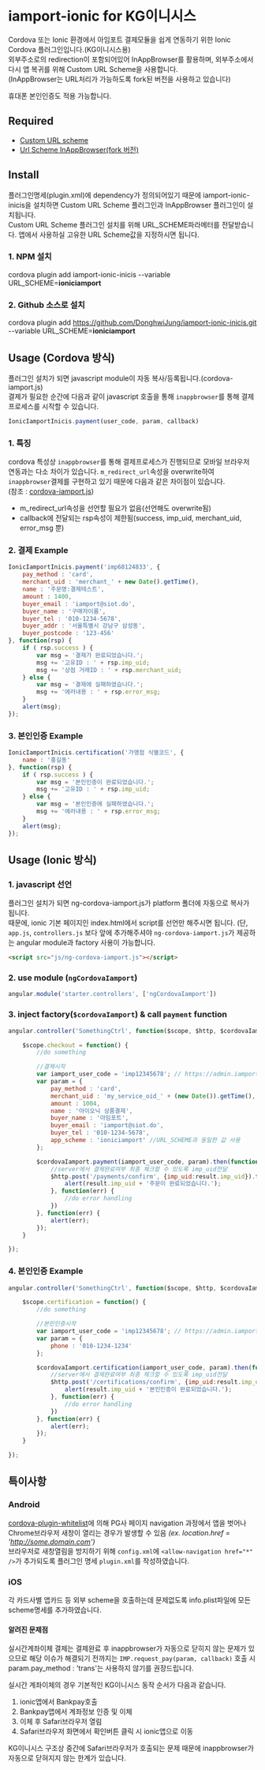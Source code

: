 # iamport-ionic for KG이니시스
Cordova 또는 Ionic 환경에서 아임포트 결제모듈을 쉽게 연동하기 위한 Ionic Cordova 플러그인입니다.(KG이니시스용)  
외부주소로의 redirection이 포함되어있어 InAppBrowser를 활용하며, 외부주소에서 다시 앱 복귀를 위해 Custom URL Scheme을 사용합니다.  
(InAppBrowser는 URL처리가 가능하도록 fork된 버전을 사용하고 있습니다)  

휴대폰 본인인증도 적용 가능합니다.   

## Required

- [Custom URL scheme](https://github.com/EddyVerbruggen/Custom-URL-scheme)
- [Url Scheme InAppBrowser(fork 버전)](https://github.com/iamport/cordova-plugin-inappbrowser)

## Install

플러그인명세(plugin.xml)에 dependency가 정의되어있기 때문에 iamport-ionic-inicis을 설치하면 Custom URL Scheme 플러그인과 InAppBrowser 플러그인이 설치됩니다.  
Custom URL Scheme 플러그인 설치를 위해 URL_SCHEME파라메터를 전달받습니다. 앱에서 사용하실 고유한 URL Scheme값을 지정하시면 됩니다.  

### 1. NPM 설치
cordova plugin add iamport-ionic-inicis --variable URL_SCHEME=**ioniciamport**

### 2. Github 소스로 설치
cordova plugin add https://github.com/DonghwiJung/iamport-ionic-inicis.git --variable URL_SCHEME=**ioniciamport**


## Usage (Cordova 방식)
플러그인 설치가 되면 javascript module이 자동 복사/등록됩니다.(cordova-iamport.js)  
결제가 필요한 순간에 다음과 같이 javascript 호출을 통해 `inappbrowser`를 통해 결제 프로세스를 시작할 수 있습니다.  

```javascript
IonicIamportInicis.payment(user_code, param, callback)
```

### 1. 특징  
cordova 특성상 `inappbrowser`를 통해 결제프로세스가 진행되므로 모바일 브라우저 연동과는 다소 차이가 있습니다.
`m_redirect_url`속성을 overwrite하여 `inappbrowser`결제를 구현하고 있기 때문에 다음과 같은 차이점이 있습니다.  
(참조 : [cordova-iamport.js](https://github.com/iamport/iamport-ionic-inicis/blob/master/www/js/cordova-iamport.js#L18-L19))  

- m\_redirect\_url속성을 선언할 필요가 없음(선언해도 overwrite됨)  
- callback에 전달되는 rsp속성이 제한됨(success, imp\_uid, merchant\_uid, error\_msg 뿐)  

### 2. 결제 Example  
```javascript
IonicIamportInicis.payment('imp68124833', {
    pay_method : 'card',
    merchant_uid : 'merchant_' + new Date().getTime(),
    name : '주문명:결제테스트',
    amount : 1400,
    buyer_email : 'iamport@siot.do',
    buyer_name : '구매자이름',
    buyer_tel : '010-1234-5678',
    buyer_addr : '서울특별시 강남구 삼성동',
    buyer_postcode : '123-456'
}, function(rsp) {
    if ( rsp.success ) {
        var msg = '결제가 완료되었습니다.';
        msg += '고유ID : ' + rsp.imp_uid;
        msg += '상점 거래ID : ' + rsp.merchant_uid;
    } else {
        var msg = '결제에 실패하였습니다.';
        msg += '에러내용 : ' + rsp.error_msg;
    }
    alert(msg);
});
```

### 3. 본인인증 Example  
```javascript
IonicIamportInicis.certification('가맹점 식별코드', {
    name : '홍길동'
}, function(rsp) {
    if ( rsp.success ) {
        var msg = '본인인증이 완료되었습니다.';
        msg += '고유ID : ' + rsp.imp_uid;
    } else {
        var msg = '본인인증에 실패하였습니다.';
        msg += '에러내용 : ' + rsp.error_msg;
    }
    alert(msg);
});
```


## Usage (Ionic 방식)
### 1. javascript 선언  
플러그인 설치가 되면 ng-cordova-iamport.js가 platform 폴더에 자동으로 복사가 됩니다.  
때문에, ionic 기본 페이지인 index.html에서 script를 선언만 해주시면 됩니다.
(단, `app.js`, `controllers.js` 보다 앞에 추가해주셔야 `ng-cordova-iamport.js`가 제공하는 angular module과 factory 사용이 가능합니다.  

```html
<script src="js/ng-cordova-iamport.js"></script>
```

### 2. use module (`ngCordovaIamport`)  

```javascript
angular.module('starter.controllers', ['ngCordovaIamport'])
```
### 3. inject factory(`$cordovaIamport`) & call `payment` function

```javascript
angular.controller('SomethingCtrl', function($scope, $http, $cordovaIamport) {

	$scope.checkout = function() {
		//do something

		//결제시작
		var iamport_user_code = 'imp12345678'; // https://admin.iamport.kr에 가입 후 발급
		var param = {
			pay_method : 'card',
			merchant_uid : 'my_service_oid_' + (new Date()).getTime(),
			amount : 1004,
			name : '아이오닉 상품결제',
			buyer_name : '아임포트',
			buyer_email : 'iamport@siot.do',
			buyer_tel : '010-1234-5678',
			app_scheme : 'ioniciamport' //URL_SCHEME과 동일한 값 사용
	    };

	    $cordovaIamport.payment(iamport_user_code, param).then(function(result) {
	    	//server에서 결제완료여부 최종 체크할 수 있도록 imp_uid전달
	    	$http.post('/payments/confirm', {imp_uid:result.imp_uid}).then(function(rsp) {
	    		alert(result.imp_uid + '주문이 완료되었습니다.');
	    	}, function(err) {
	    		//do error handling
	    	})
	    }, function(err) {
	    	alert(err);
	    });
	}

});
```

### 4. 본인인증 Example  
```javascript
angular.controller('SomethingCtrl', function($scope, $http, $cordovaIamport) {

	$scope.certification = function() {
		//do something

		//본인인증시작
		var iamport_user_code = 'imp12345678'; // https://admin.iamport.kr에 가입 후 발급
		var param = {
			phone : '010-1234-1234'
	    };

	    $cordovaIamport.certification(iamport_user_code, param).then(function(result) {
	    	//server에서 결제완료여부 최종 체크할 수 있도록 imp_uid전달
	    	$http.post('/certifications/confirm', {imp_uid:result.imp_uid}).then(function(rsp) {
	    		alert(result.imp_uid + '본인인증이 완료되었습니다.');
	    	}, function(err) {
	    		//do error handling
	    	})
	    }, function(err) {
	    	alert(err);
	    });
	}

});
```


## 특이사항  
### Android
[cordova-plugin-whitelist](https://github.com/apache/cordova-plugin-whitelist)에 의해 PG사 페이지 navigation 과정에서 앱을 벗어나 Chrome브라우저 새창이 열리는 경우가 발생할 수 있음 *(ex. location.href = 'http://some.domain.com')*  
브라우저로 새창열림을 방지하기 위해 `config.xml`에 `<allow-navigation href="*" />`가 추가되도록 플러그인 명세 `plugin.xml`를 작성하였습니다.  

### iOS
각 카드사별 앱카드 등 외부 scheme을 호출하는데 문제없도록 info.plist파일에 모든 scheme명세를 추가하였습니다.  

#### 알려진 문제점  
실시간계좌이체 결제는 결제완료 후 inappbrowser가 자동으로 닫히지 않는 문제가 있으므로 해당 이슈가 해결되기 전까지는 `IMP.request_pay(param, callback)` 호출 시 param.pay_method : 'trans'는 사용하지 않기를 권장드립니다.  

실시간 계좌이체의 경우 기본적인 KG이니시스 동작 순서가 다음과 같습니다.

1. ionic앱에서 Bankpay호출
2. Bankpay앱에서 계좌정보 인증 및 이체
3. 이체 후 Safari브라우저 열림
4. Safari브라우저 화면에서 확인버튼 클릭 시 ionic앱으로 이동

KG이니시스 구조상 중간에 Safari브라우저가 호출되는 문제 때문에 inappbrowser가 자동으로 닫혀지지 않는 한계가 있습니다.  
